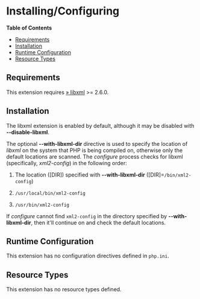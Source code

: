 Installing/Configuring
======================

**Table of Contents**

-   [Requirements](/libxml/setup.html#Requirements)
-   [Installation](/libxml/setup.html#Installation)
-   [Runtime Configuration](/libxml/setup.html#Runtime%20Configuration)
-   [Resource Types](/libxml/setup.html#Resource%20Types)

Requirements
------------

This extension requires
<a href="http://www.xmlsoft.org/" class="link external">» libxml</a> \>=
2.6.0.

Installation
------------

The libxml extension is enabled by default, although it may be disabled
with **--disable-libxml**.

The optional **--with-libxml-dir** directive is used to specify the
location of *libxml* on the system that PHP is being compiled on,
otherwise only the default locations are scanned. The *configure*
process checks for libxml (specifically, *xml2-config*) in the following
order:

1.  The location (\[DIR\]) specified with **--with-libxml-dir**
    (\[DIR\]=`/bin/xml2-config`)

2.  `/usr/local/bin/xml2-config`

3.  `/usr/bin/xml2-config`

If *configure* cannot find `xml2-config` in the directory specified by
**--with-libxml-dir**, then it'll continue on and check the default
locations.

Runtime Configuration
---------------------

This extension has no configuration directives defined in `php.ini`.

Resource Types
--------------

This extension has no resource types defined.

